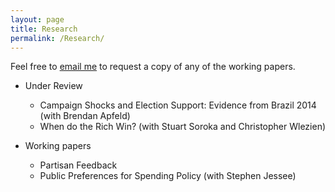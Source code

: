 ```yaml
---
layout: page
title: Research
permalink: /Research/
---
```


Feel free to [email me](mailto:branham@utexas.edu) to request a copy
of any of the working papers.

* Under Review
  + Campaign Shocks and Election Support: Evidence from Brazil 2014 (with Brendan Apfeld)
  + When do the Rich Win? (with Stuart Soroka and Christopher Wlezien)

* Working papers
  + Partisan Feedback
  + Public Preferences for Spending Policy (with Stephen Jessee)
